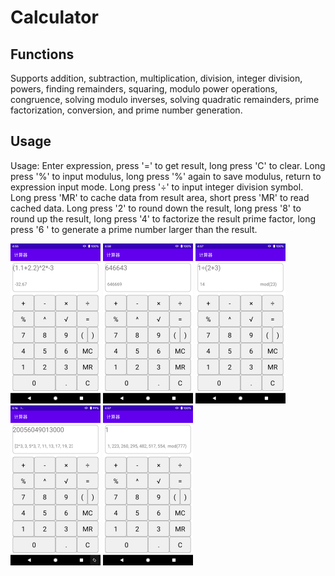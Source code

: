 # Calculator

## Functions

Supports addition, subtraction, multiplication, division, integer division, powers, finding remainders, squaring, modulo power operations, congruence, solving modulo inverses, solving quadratic remainders, prime factorization, conversion, and prime number generation.

## Usage

Usage: Enter expression, press '=' to get result, long press 'C' to clear. Long press '%' to input modulus, long press '%' again to save modulus, return to expression input mode. Long press '÷' to input integer division symbol. Long press 'MR' to cache data from result area, short press 'MR' to read cached data. Long press '2' to round down the result, long press '8' to round up the result, long press '4' to factorize the result prime factor, long press '6 ' to generate a prime number larger than the result.

<img src="imgs\expression.png" alt="expression" style="zoom: 25%;" />

<img src="imgs\find_prime.png" alt="expression" style="zoom: 25%;" />

<img src="imgs\inverse_modulus.png" alt="expression" style="zoom: 25%;" />

<img src="imgs\prime_factorization.png" alt="expression" style="zoom: 25%;" />

<img src="imgs\quadratic_remainder.png" alt="expression" style="zoom: 25%;" />
